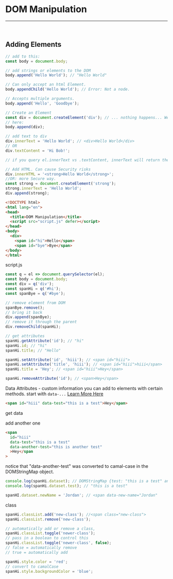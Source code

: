 <br>

# DOM Manipulation

---

<br>

## Adding Elements

```js
// add to this:
const body = document.body;

// add strings or elements to the DOM
body.append('Hello World'); // "Hello World"

// Can only accept an html Element.
body.appendChild('Hello World'); // Error: Not a node.

// Accepts multiple arguments.
body.append('Hello', 'Goodbye');

// Create an Element
const div = document.createElement('div'); // ... nothing happens... We "Created it, BUT we never ADDED it...
// here:
body.append(div);

// add text to div
div.innerText = 'Hello World'; // <div>Hello World</div>
// OR
div.textContent = 'Hi Bob!';

// if you query el.innerText vs .textContent, innerText will return the text how we see it in the browser. textContent will return the text how it looks in the html source code, minus the code.

// Add HTML. Can cause Security risks
div.innerHTML = '<strong>Hello World</strong>';
//OR: more Secure way.
const strong = document.createElement('strong');
strong.innerText = 'Hello World';
div.append(strong);
```

```html
<!DOCTYPE html>
<html lang="en">
<head>
  <title>DOM Manipulation</title>
  <script src="script.js" defer></script>
</head>
<body>
  <div>
    <span id="hi">Hello</span>
    <span id="bye">Bye</span>
</body>
</html>
```

script.js

```js
const q = el => document.querySelector(el);
const body = document.body;
const div = q('div');
const spanHi = q('#hi');
const spanBye = q('#bye');

// remove element from DOM
spanBye.remove();
// bring it back
div.append(spanBye);
// remove it through the parent
div.removeChild(spanHi);

// get attributes
spanHi.getAttribute('id'); // "hi"
spanHi.id; // "hi"
spanHi.title; // "Hello"

spanHi.setAttribute('id', 'hiii'); // <span id="hiii">
spanHi.setAttribute('title', 'hiii'); // <span id="hiii">hiii</span>
spanHi.title = 'Hey'; // <span id="hiii">Hey</span>

spanHi.removeAttribute('id'); // <span>Hey</span>
```

Data Attributes - custom information you can add to elements with certain methods. start with `data-...` [Learn More Here](https://blog.webdevsimplified.com/2020-10/javascript-data-attributes/)

```html
<span id="hiii" data-test="this is a test">Hey</span>
```

get data

add another one

```html
<span
  id="hiii"
  data-test="this is a test"
  data-another-test="this is another test"
  >Hey</span
>
```

notice that "data-another-test" was converted to camal-case in the DOMStringMap object.

```js
console.log(spanHi.dataset); // DOMStringMap {test: "this is a test" anotherTest: "this is another test"}
console.log(spanHi.dataset.test); // "this is a test"

spanHI.dataset.newName = 'Jordan'; // <span data-new-name="Jordan"
```

class

```js
spanHi.classList.add('new-class'); //<span class="new-class">
spanHi.classList.remove('new-class');

// automatically add or remove a class,
spanHi.classList.toggle('newer-class');
// pass in a boolean to control this
spanHi.classList.toggle('newer-class', false);
// false = automatically remove
// true = automatically add

spanHi.style.color = 'red';
// convert to camalCase
spanHi.style.backgroundColor = 'blue';
```
